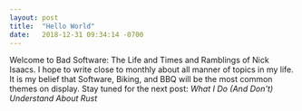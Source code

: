 ```yaml
---
layout: post
title:  "Hello World"
date:   2018-12-31 09:34:14 -0700
---
```


Welcome to Bad Software: The Life and Times and Ramblings of Nick Isaacs. I hope
to write close to monthly about all manner of topics in my life. It is
my belief that Software, Biking, and BBQ will be the most common themes on display.
Stay tuned for the next post: *What I Do (And Don't) Understand About Rust*
